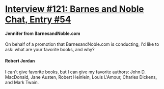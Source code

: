 # [Interview #121: Barnes and Noble Chat, Entry #54](https://www.theoryland.com/intvmain.php?i=121#54)

#### Jennifer from BarnesandNoble.com

On behalf of a promotion that BarnesandNoble.com is conducting, I'd like to ask: what are your favorite books, and why?

#### Robert Jordan

I can't give favorite books, but I can give my favorite authors: John D. MacDonald, Jane Austen, Robert Heinlein, Louis L'Amour, Charles Dickens, and Mark Twain.

